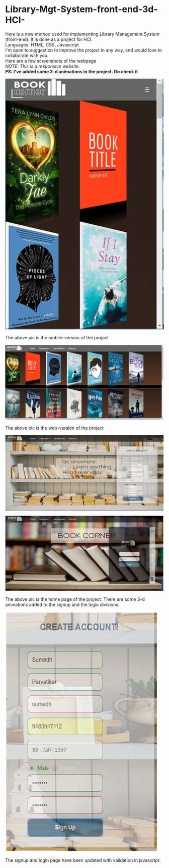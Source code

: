 # Library-Mgt-System-front-end-3d-HCI-
Here is a new method used for implementing Library Management System (front-end). It is done as a project for HCI. <br/>
Languages: HTML, CSS, Javascript <br/>
I'm open to suggestion to improve the project in any way, and would love to collaborate with you. <br/>
Here are a few screenshots of the webpage <br/>
*NOTE: This is a responsive website.* <br/>
**PS: I've added some 3-d animations in the project. Do check it** <br/>

![GitHub Logo](/SS/ss1.JPG)

The above pic is the mobile-version of the project <br/>

![GitHub Logo](/SS/ss2.JPG)

The above pic is the web-version of the project <br/>

![GitHub Logo](/SS/ss3.JPG)

![GitHub Logo](/SS/ss4.JPG)

The above pic is the home page of the project. There are some 3-d animations added to the signup and the login divisions. <br/>

![GitHub Logo](/SS/ss5.JPG)

The signup and login page have been updated with validation in javascript. <br/>

